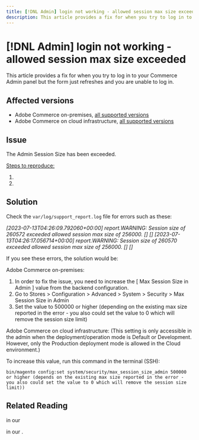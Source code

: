 ```yaml
---
title: [!DNL Admin] login not working - allowed session max size exceeded
description: This article provides a fix for when you try to log in to your Admin panel and the form refreshes and you are unable to log in.
---
```


# [!DNL Admin] login not working - allowed session max size exceeded

This article provides a fix for when you try to log in to your Commerce Admin panel but the form just refreshes and you are unable to log in.


## Affected versions


* Adobe Commerce on-premises, [all supported versions](https://www.adobe.com/content/dam/cc/en/legal/terms/enterprise/pdfs/Adobe-Commerce-Software-Lifecycle-Policy.pdf)
* Adobe Commerce on cloud infrastructure, [all supported versions](https://www.adobe.com/content/dam/cc/en/legal/terms/enterprise/pdfs/Adobe-Commerce-Software-Lifecycle-Policy.pdf)

## Issue 

The Admin Session Size has been exceeded.

<u>Steps to reproduce:</u>

1. 
1.

## Solution 


Check the `var/log/support_report.log` file for errors such as these:

*[2023-07-13T04:26:09.792060+00:00] report.WARNING: Session size of 260572 exceeded allowed session max size of 256000. [] []
[2023-07-13T04:26:17.056714+00:00] report.WARNING: Session size of 260570 exceeded allowed session max size of 256000. [] []*

If you see these errors, the solution would be:

Adobe Commerce on-premises:
1. In order to fix the issue, you need to increase the [ Max Session Size in Admin ] value from the backend configuration.
1. Go to Stores > Configuration > Advanced > System > Security > Max Session Size in Admin
1. Set the value to 500000 or higher (depending on the existing max size reported in the error - you also could set the value to 0 which will remove the       session size limit)

Adobe Commerce on cloud infrastructure:
(This setting is only accessible in the admin when the deployment/operation mode is Default or Development. However, only the Production deployment mode is allowed in the Cloud environment.)

To increase this value, run this command in the terminal (SSH):

```ssh
bin/magento config:set system/security/max_session_size_admin 500000 or higher (depends on the existing max size reported in the error - you also could set the value to 0 which will remove the session size limit))
```

## Related Reading

[]() in our

[]() in our .
